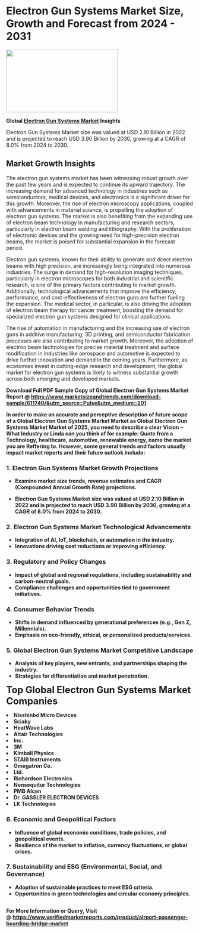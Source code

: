 <H1>Electron Gun Systems Market Size, Growth and Forecast from 2024 - 2031</H1><img class="aligncenter size-medium wp-image-584254" src="https://thirdeyenews.in/wp-content/uploads/2024/09/Global-Market-Research-300x168.jpeg" alt="" width="300" height="168" /><p><strong>Global&nbsp;<a href="https://www.marketsizeandtrends.com/download-sample/611740/&amp;utm_source=Pulse&amp;utm_medium=201">Electron Gun Systems Market</a> Insights</strong></p><p>Electron Gun Systems Market size was valued at USD 2.10 Billion in 2022 and is projected to reach USD 3.90 Billion by 2030, growing at a CAGR of 8.0% from 2024 to 2030.</p><p><h2>Market Growth Insights</h2> <p>The electron gun systems market has been witnessing robust growth over the past few years and is expected to continue its upward trajectory. The increasing demand for advanced technology in industries such as semiconductors, medical devices, and electronics is a significant driver for this growth. Moreover, the rise of electron microscopy applications, coupled with advancements in material science, is propelling the adoption of electron gun systems. The market is also benefiting from the expanding use of electron beam technology in manufacturing and research sectors, particularly in electron beam welding and lithography. With the proliferation of electronic devices and the growing need for high-precision electron beams, the market is poised for substantial expansion in the forecast period.</p> <p><strong></strong></p> <p>Electron gun systems, known for their ability to generate and direct electron beams with high precision, are increasingly being integrated into numerous industries. The surge in demand for high-resolution imaging techniques, particularly in electron microscopes for both industrial and scientific research, is one of the primary factors contributing to market growth. Additionally, technological advancements that improve the efficiency, performance, and cost-effectiveness of electron guns are further fueling the expansion. The medical sector, in particular, is also driving the adoption of electron beam therapy for cancer treatment, boosting the demand for specialized electron gun systems designed for clinical applications.</p> <p>The rise of automation in manufacturing and the increasing use of electron guns in additive manufacturing, 3D printing, and semiconductor fabrication processes are also contributing to market growth. Moreover, the adoption of electron beam technologies for precise material treatment and surface modification in industries like aerospace and automotive is expected to drive further innovation and demand in the coming years. Furthermore, as economies invest in cutting-edge research and development, the global market for electron gun systems is likely to witness substantial growth across both emerging and developed markets.</p> <p><strong></p><p><span class=""><strong>Download Full PDF Sample Copy of Global Electron Gun Systems Market Report</strong> @ <a href="https://www.marketsizeandtrends.com/download-sample/611740/&amp;utm_source=Pulse&amp;utm_medium=201" target="_blank">https://www.marketsizeandtrends.com/download-sample/611740/&amp;utm_source=Pulse&amp;utm_medium=201</a></span></p><p>In order to make an accurate and perceptive description of future scope of a Global&nbsp;Electron Gun Systems Market Market as Global&nbsp;Electron Gun Systems Market Market of 2025, you need to describe a clear Vision &ndash; What Industry or Linda can you think of for example: Quote from a Technology, healthcare, automotive, renewable energy, name the market you are Reffering to. However, some general trends and factors usually impact market reports and their future outlook include:</p><h3>1.&nbsp;<strong>Electron Gun Systems Market Growth Projections</strong></h3><ul><li>Examine market size trends, revenue estimates and CAGR (Compounded Annual Growth Rate) projections.</li><li><p>Electron Gun Systems Market size was valued at USD 2.10 Billion in 2022 and is projected to reach USD 3.90 Billion by 2030, growing at a CAGR of 8.0% from 2024 to 2030.</p></li></ul><h3>2.&nbsp;<strong>Electron Gun Systems Market Technological Advancements</strong></h3><ul><li>Integration of AI, IoT, blockchain, or automation in the industry.</li><li>Innovations driving cost reductions or improving efficiency.</li></ul><h3>3.&nbsp;<strong>Regulatory and Policy Changes</strong></h3><ul><li>Impact of global and regional regulations, including sustainability and carbon-neutral goals.</li><li>Compliance challenges and opportunities tied to government initiatives.</li></ul><h3>4.&nbsp;<strong>Consumer Behavior Trends</strong></h3><ul><li>Shifts in demand influenced by generational preferences (e.g., Gen Z, Millennials).</li><li>Emphasis on eco-friendly, ethical, or personalized products/services.</li></ul><h3>5.&nbsp;<strong>Global Electron Gun Systems Market Competitive Landscape</strong></h3><ul><li>Analysis of key players, new entrants, and partnerships shaping the industry.</li><li>Strategies for differentiation and market penetration.</li></ul><p data-pm-slice="1 1 []"><span style="color: inherit; font-family: inherit; font-size: 25px;">Top Global Electron Gun Systems Market Companies</span></p><div class="" data-test-id=""><p><li>Nisshinbo Micro Devices</li><li> Sciaky</li><li> HeatWave Labs</li><li> Altair Technologies</li><li> Inc.</li><li> 3M</li><li> Kimball Physics</li><li> STAIB Instruments</li><li> Omegatron Co.</li><li> Ltd.</li><li> Richardson Electronics</li><li> Nonsequitur Technologies</li><li> PMB Alcen</li><li> Dr. GASSLER ELECTRON DEVICES</li><li> LK Technologies</li></p></div><h3>6.&nbsp;<strong>Economic and Geopolitical Factors</strong></h3><ul><li>Influence of global economic conditions, trade policies, and geopolitical events.</li><li>Resilience of the market to inflation, currency fluctuations, or global crises.</li></ul><h3>7.&nbsp;<strong>Sustainability and ESG (Environmental, Social, and Governance)</strong></h3><ul><li>Adoption of sustainable practices to meet ESG criteria.</li><li>Opportunities in green technologies and circular economy principles.</li></ul><h2><strong style="font-size: 14px;">For More Information or Query, Visit @&nbsp;</strong><a style="background-color: #ffffff; font-size: 14px;" href="https://www.marketsizeandtrends.com/report/electron-gun-systems-market/" target="_blank">https://www.verifiedmarketreports.com/product/airport-passenger-boarding-bridge-market</a></h2>
